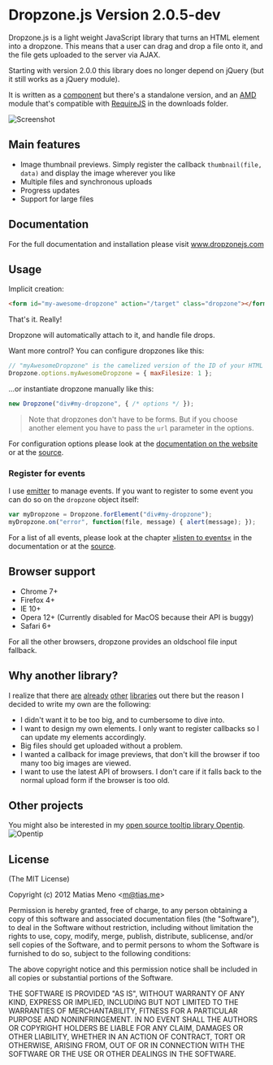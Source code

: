 # Dropzone.js Version 2.0.5-dev

Dropzone.js is a light weight JavaScript library that turns an HTML element into a dropzone.
This means that a user can drag and drop a file onto it, and the file gets uploaded to the server via AJAX.

Starting with version 2.0.0 this library does no longer depend on jQuery (but
it still works as a jQuery module).

It is written as a [component](https://github.com/component/component) but
there's a standalone version, and an [AMD](https://github.com/amdjs/amdjs-api/wiki/AMD)
module that's compatible with [RequireJS](http://requirejs.org) in the downloads
folder.

![Screenshot](http://i.imgur.com/zXyTjMp.png)

## Main features

- Image thumbnail previews. Simply register the callback `thumbnail(file, data)` and display the image wherever you like
- Multiple files and synchronous uploads
- Progress updates
- Support for large files

## Documentation

For the full documentation and installation please visit www.dropzonejs.com

## Usage

Implicit creation:

```html
<form id="my-awesome-dropzone" action="/target" class="dropzone"></form>
```

That's it. Really!

Dropzone will automatically attach to it, and handle file drops.

Want more control? You can configure dropzones like this:

```js
// "myAwesomeDropzone" is the camelized version of the ID of your HTML element
Dropzone.options.myAwesomeDropzone = { maxFilesize: 1 };
```

...or instantiate dropzone manually like this:

```js
new Dropzone("div#my-dropzone", { /* options */ });
```

> Note that dropzones don't have to be forms. But if you choose another element you have to pass the `url` parameter in the options.

For configuration options please look at the [documentation on the website](http://www.dropzonejs.com/#configuration)
or at the [source](https://github.com/enyo/dropzone/blob/master/src/dropzone.coffee#L90).



### Register for events

I use [emitter](https://github.com/component/emitter) to manage events. If you want to register to some event you can do so on the `dropzone` object itself:

```js
var myDropzone = Dropzone.forElement("div#my-dropzone");
myDropzone.on("error", function(file, message) { alert(message); });
```

For a list of all events, please look at the chapter 
[»listen to events«](http://www.dropzonejs.com/#listen_to_events) in the documentation
or at the [source](https://github.com/enyo/dropzone/blob/master/src/dropzone.coffee#L47).


## Browser support

- Chrome 7+
- Firefox 4+
- IE 10+
- Opera 12+ (Currently disabled for MacOS because their API is buggy)
- Safari 6+

For all the other browsers, dropzone provides an oldschool file input fallback.

## Why another library?

I realize that there [are](http://valums.com/ajax-upload/) [already](http://tutorialzine.com/2011/09/html5-file-upload-jquery-php/) [other](http://code.google.com/p/html5uploader/) [libraries](http://blueimp.github.com/jQuery-File-Upload/) out there but the reason I decided to write my own are the following:

- I didn't want it to be too big, and to cumbersome to dive into.
- I want to design my own elements. I only want to register callbacks so I can update my elements accordingly.
- Big files should get uploaded without a problem.
- I wanted a callback for image previews, that don't kill the browser if too many too big images are viewed.
- I want to use the latest API of browsers. I don't care if it falls back to the normal upload form if the browser is too old.


## Other projects

You might also be interested in my [open source tooltip library Opentip](http://www.opentip.org/).
![Opentip](http://i.imgur.com/Zubpo.png)

License
-------
(The MIT License)

Copyright (c) 2012 Matias Meno &lt;m@tias.me&gt;<br>

Permission is hereby granted, free of charge, to any person obtaining a copy of
this software and associated documentation files (the "Software"), to deal in
the Software without restriction, including without limitation the rights to
use, copy, modify, merge, publish, distribute, sublicense, and/or sell copies
of the Software, and to permit persons to whom the Software is furnished to do
so, subject to the following conditions:

The above copyright notice and this permission notice shall be included in all
copies or substantial portions of the Software.

THE SOFTWARE IS PROVIDED "AS IS", WITHOUT WARRANTY OF ANY KIND, EXPRESS OR
IMPLIED, INCLUDING BUT NOT LIMITED TO THE WARRANTIES OF MERCHANTABILITY,
FITNESS FOR A PARTICULAR PURPOSE AND NONINFRINGEMENT. IN NO EVENT SHALL THE
AUTHORS OR COPYRIGHT HOLDERS BE LIABLE FOR ANY CLAIM, DAMAGES OR OTHER
LIABILITY, WHETHER IN AN ACTION OF CONTRACT, TORT OR OTHERWISE, ARISING FROM,
OUT OF OR IN CONNECTION WITH THE SOFTWARE OR THE USE OR OTHER DEALINGS IN THE
SOFTWARE.
